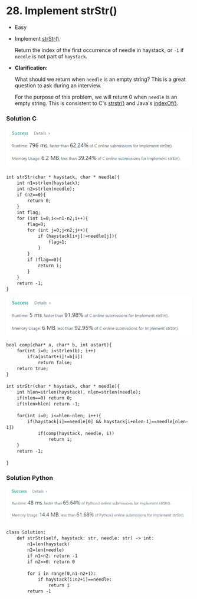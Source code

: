 # 28. Implement strStr()

* Easy
*   Implement [strStr()](http://www.cplusplus.com/reference/cstring/strstr/).

    Return the index of the first occurrence of needle in haystack, or `-1` if `needle` is not part of `haystack`.
*   **Clarification:**

    What should we return when `needle` is an empty string? This is a great question to ask during an interview.

    For the purpose of this problem, we will return 0 when `needle` is an empty string. This is consistent to C's [strstr()](http://www.cplusplus.com/reference/cstring/strstr/) and Java's [indexOf()](https://docs.oracle.com/javase/7/docs/api/java/lang/String.html#indexOf\(java.lang.String\)).

### Solution C

![](<../../.gitbook/assets/image (14) (1) (1) (1) (1) (1) (1) (1).png>)

```
int strStr(char * haystack, char * needle){
    int n1=strlen(haystack);
    int n2=strlen(needle);
    if (n2==0){
        return 0;
    }
    int flag;
    for (int i=0;i<=n1-n2;i++){
        flag=0;
        for (int j=0;j<n2;j++){
            if (haystack[i+j]!=needle[j]){
                flag=1;
            }
        }
        if (flag==0){
            return i;
        }
    }
    return -1;
}
```

![](<../../.gitbook/assets/image (20) (1) (1) (1) (1) (1) (1) (1) (1).png>)

```
bool comp(char* a, char* b, int astart){
    for(int i=0; i<strlen(b); i++)
        if(a[astart+i]!=b[i])
            return false;
    return true;
}

int strStr(char * haystack, char * needle){
    int hlen=strlen(haystack), nlen=strlen(needle);
    if(nlen==0) return 0;
    if(nlen>hlen) return -1;
    
    for(int i=0; i<=hlen-nlen; i++){
        if(haystack[i]==needle[0] && haystack[i+nlen-1]==needle[nlen-1])
            if(comp(haystack, needle, i))
                return i;
    }
    return -1;
    
}
```



### Solution Python&#x20;

![](<../../.gitbook/assets/image (10) (1) (1) (1) (1).png>)

```
class Solution:
    def strStr(self, haystack: str, needle: str) -> int:
        n1=len(haystack)
        n2=len(needle)
        if n1<n2: return -1
        if n2==0: return 0
        
        for i in range(0,n1-n2+1):
            if haystack[i:n2+i]==needle:
                return i
        return -1
```


